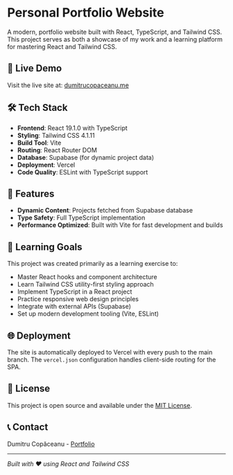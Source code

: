 # Personal Portfolio Website

A modern, portfolio website built with React, TypeScript, and Tailwind CSS. This project serves as both a showcase of my work and a learning platform for mastering React and Tailwind CSS.

## 🚀 Live Demo

Visit the live site at: [dumitrucopaceanu.me](https://dumitrucopaceanu.me)

## 🛠️ Tech Stack

- **Frontend**: React 19.1.0 with TypeScript
- **Styling**: Tailwind CSS 4.1.11
- **Build Tool**: Vite
- **Routing**: React Router DOM
- **Database**: Supabase (for dynamic project data)
- **Deployment**: Vercel
- **Code Quality**: ESLint with TypeScript support

## 🎯 Features

- **Dynamic Content**: Projects fetched from Supabase database
- **Type Safety**: Full TypeScript implementation
- **Performance Optimized**: Built with Vite for fast development and builds

## 🎨 Learning Goals

This project was created primarily as a learning exercise to:

- Master React hooks and component architecture
- Learn Tailwind CSS utility-first styling approach
- Implement TypeScript in a React project
- Practice responsive web design principles
- Integrate with external APIs (Supabase)
- Set up modern development tooling (Vite, ESLint)

## 🌐 Deployment

The site is automatically deployed to Vercel with every push to the main branch. The `vercel.json` configuration handles client-side routing for the SPA.

## 📝 License

This project is open source and available under the [MIT License](LICENSE).

## 📞 Contact

Dumitru Copăceanu - [Portfolio](https://dumitrucopaceanu.me)

---

_Built with ❤️ using React and Tailwind CSS_
